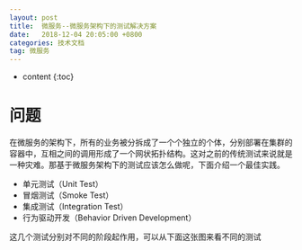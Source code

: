```yaml
---
layout: post
title:  微服务--微服务架构下的测试解决方案
date:   2018-12-04 20:05:00 +0800
categories: 技术文档
tag: 微服务
---
```


* content
{:toc}


问题
=============

在微服务的架构下，所有的业务被分拆成了一个个独立的个体，分别部署在集群的容器中，互相之间的调用形成了一个网状拓扑结构。这对之前的传统测试来说就是一种灾难。那基于微服务架构下的测试应该怎么做呢，下面介绍一个最佳实践。

+ 单元测试（Unit Test）
+ 冒烟测试（Smoke Test）
+ 集成测试（Integration Test）
+ 行为驱动开发（Behavior Driven Development）

这几个测试分别对不同的阶段起作用，可以从下面这张图来看不同的测试